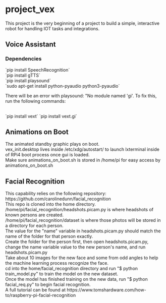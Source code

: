 # project_vex

<p>This project is the very beginning of a project to build a simple, interactive robot for handling IOT tasks and integrations.</p>
<h2>Voice Assistant</h2>
<h3>Dependencies</h3>
`pip install SpeechRecognition`<br>
`pip install gTTS`<br>
`pip install playsound`<br>
`sudo apt-get install python-pyaudio python3-pyaudio`<br>
<p>There will be an error with playsound: "No module named 'gi'. To fix this, run the following commands:</p>
<br>
`pip install vext`
`pip install vext.gi`

<h2>Animations on Boot</h2>
<p>The animated standby graphic plays on boot. <br>
vex_init.desktop lives inside /etc/xdg/autostart/ to launch lxterminal inside of RPi4 boot process once gui is loaded.<br>
Make sure animations_on_boot.sh is stored in /home/pi for easy access by animations_on_boot.sh</p>

<h2>Facial Recognition</h2>
<p>This capability relies on the following repository: <br>
https://github.com/carolinedunn/facial_recognition<br>
This repo is cloned into the home directory.<br>
/home/pi/facial_recognition/headshots.picam.py is where headshots of known persons are created.<br>
/home/pi/facial_recognition/dataset is where those photos will be stored in a directory for each person.<br>
The value for the "name" variable in headshots.picam.py should match the name of the folder for that person exactly.<br>
Create the folder for the person first, then open headshots.picam.py, change the name variable value to the new person's name, and run headshots.picam.py<br>
Take about 10 images for the new face and some from odd angles to help the machine learning process recognize the face.<br>
cd into the home/facial_recognition directory and run "$ python train_model.py" to train the model on the new dataset.<br>
Once the model has finished training on the new data, run "$ python facial_req.py" to begin facial recognition.<br>
A full tutorial can be found at https://www.tomshardware.com/how-to/raspberry-pi-facial-recognition<br>
